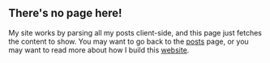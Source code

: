 ## There's no page here!

My site works by parsing all my posts client-side, and this page just fetches the content to show.
You may want to go back to the [posts](/posts.html) page, or you may want to read more about how I build this [website](/posts.html?id=website).